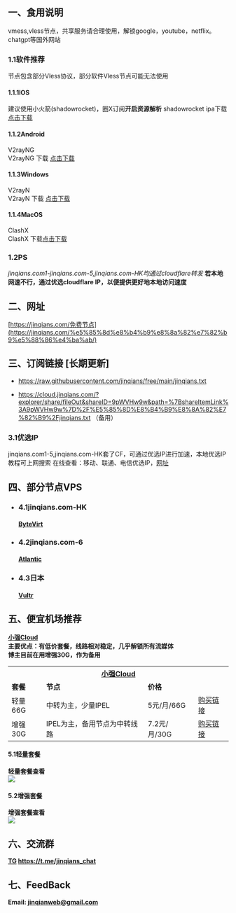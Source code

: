 ## 一、食用说明
vmess,vless节点，共享服务请合理使用，解锁google，youtube，netflix。chatgpt等国外网站
### 1.1软件推荐
节点包含部分Vless协议，部分软件Vless节点可能无法使用
#### 1.1.1IOS
建议使用小火箭(shadowrocket)，圈X订阅**开启资源解析**
shadowrocket ipa下载<br><a href="https://cloud.jinqians.com/#s/9pWVHw9w&view=shadowrocket/Shadowrocket-2.1.10-PP.ipa&isFile=1" target="_blank" alt="shadowrocket" rel="noopener">点击下载</a>
#### 1.1.2Android
V2rayNG<br>
V2rayNG 下载 <a href="https://github.com/2dust/v2rayNG/releases" target="_blank" alt="V2rayNg" rel="noopener">点击下载</a>
#### 1.1.3Windows
V2rayN<br>
V2rayN 下载 <a href="https://github.com/2dust/v2rayN/releases" target="_blank" alt="V2rayN" rel="noopener">点击下载</a>
#### 1.1.4MacOS
ClashX<br>
ClashX 下载<a href="https://github.com/yichengchen/clashX/releases" target="_blank" alt="ClashX" rel="noopener">点击下载</a>
### 1.2PS
*jinqians.com1-jinqians.com-5,jinqians.com-HK均通过cloudflare转发*
**若本地网速不行，通过优选cloudflare IP，以便提供更好地本地访问速度**

## 二、网址
[https://jinqians.com/免费节点](https://jinqians.com/%e5%85%8d%e8%b4%b9%e8%8a%82%e7%82%b9%e5%88%86%e4%ba%ab/)

## 三、订阅链接 [长期更新]
+ https://raw.githubusercontent.com/jinqians/free/main/jinqians.txt

+ https://cloud.jinqians.com/?explorer/share/fileOut&shareID=9pWVHw9w&path=%7BshareItemLink%3A9pWVHw9w%7D%2F%E5%85%8D%E8%B4%B9%E8%8A%82%E7%82%B9%2Fjinqians.txt
（备用）

### 3.1优选IP
jinqians.com1-5,jinqians.com-HK套了CF，可通过优选IP进行加速，本地优选IP教程可上网搜索
在线查看：移动、联通、电信优选IP，<a href="https://stock.hostmonit.com/CloudFlareYes" target="_blank" alt="CF_IP" rel="noopener">网址</a>

## 四、部分节点VPS
+ ### 4.1jinqians.com-HK
	#### <a href="https://bytevirt.com/product/221" target="_blank" alt="ByteVirt" rel="noopener">ByteVirt</a>
+ ### 4.2jinqians.com-6
	#### <a href="https://cloud.atlantic.net/r/g336eg0l" target="_blank" alt="Atlantic" rel="noopener">Atlantic</a>
+ ### 4.3日本
	#### <a href="https://www.vultr.com/?ref=7053968" target="_blank" alt="Vultr" rel="noopener">Vultr</a>

## 五、便宜机场推荐
<b><a href="https://xqcloud.net/#/register?code=Xwa7Mopy" target="_blank" rel="noopener">小强Cloud</a><b><br>
主要优点：有低价套餐，线路相对稳定，几乎解锁所有流媒体<br>
博主目前在用增强30G，作为备用
<table>
    <tr>
        <th colspan="4"><a href="https://xqcloud.net/#/register?code=Xwa7Mopy" target="_blank" rel="noopener">小强Cloud</a></th>
        <tr><td><strong>套餐</strong></td> <td><strong>节点</strong></td> <td><strong>价格</strong></td><td><strong></strong></td>
        <tr><td>轻量66G</td> <td>中转为主，少量IPEL
</td><td>5元/月/66G</td><td><a href="https://xqcloud.net/#/register?code=Xwa7Mopy" target="_blank" rel="noopener">购买链接</td>
        <tr><td>增强30G</td> <td> IPEL为主，备用节点为中转线路</td><td> 7.2元/月/30G</td><td><a href="https://xqcloud.net/#/register?code=Xwa7Mopy" target="_blank" rel="noopener">购买链接</td>
    </tr>
</table>

            
#### 5.1轻量套餐
轻量套餐查看<br>![](https://cloud.jinqians.com/?explorer/share/fileOut&shareID=9pWVHw9w&path=%7BshareItemLink%3A9pWVHw9w%7D%2F%E5%85%8D%E8%B4%B9%E8%8A%82%E7%82%B9%2F%E8%BD%BB%E9%87%8F.jpg&name=/%E8%BD%BB%E9%87%8F.jpg)<br>
#### 5.2增强套餐
增强套餐查看<br>![](https://cloud.jinqians.com/?explorer/share/fileOut&shareID=9pWVHw9w&path=%7BshareItemLink%3A9pWVHw9w%7D%2F%E5%85%8D%E8%B4%B9%E8%8A%82%E7%82%B9%2F%E5%A2%9E%E5%BC%BA.jpg&name=/%E5%A2%9E%E5%BC%BA.jpg)<br>

## 六、交流群
[TG](https://t.me/jinqians_chat) https://t.me/jinqians_chat
## 七、FeedBack
Email: jinqianweb@gmail.com

